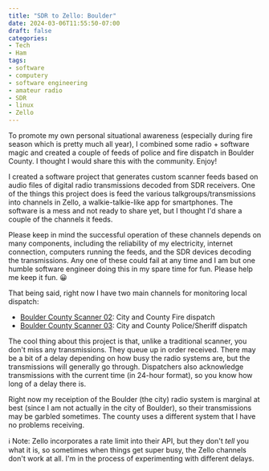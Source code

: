```yaml
---
title: "SDR to Zello: Boulder"
date: 2024-03-06T11:55:50-07:00
draft: false
categories:
- Tech
- Ham
tags:
- software
- computery
- software engineering
- amateur radio
- SDR
- linux
- Zello
---
```


To promote my own personal situational awareness (especially during fire season which is pretty much all year), I combined some radio + software magic and created a couple of feeds of police and fire dispatch in Boulder County. I thought I would share this with the community. Enjoy!

<!--more-->

I created a software project that generates custom scanner feeds based on audio files of digital radio transmissions decoded from SDR receivers. One of the things this project does is feed the various talkgroups/transmissions into channels in Zello, a walkie-talkie-like app for smartphones. The software is a mess and not ready to share yet, but I thought I'd share a couple of the channels it feeds.

Please keep in mind the successful operation of these channels depends on many components, including the reliability of my electricity, internet connection, computers running the feeds, and the SDR devices decoding the transmissions. Any one of these could fail at any time and I am but one humble software engineer doing this in my spare time for fun. Please help me keep it fun. 😀

That being said, right now I have two main channels for monitoring local dispatch:
 - [Boulder County Scanner 02](https://zello.me/k/ivfAi): City and County Fire dispatch
 - [Boulder County Scanner 03](https://zello.me/k/ivq8Q): City and County Police/Sheriff dispatch

The cool thing about this project is that, unlike a traditional scanner, you don't miss any transmissions. They queue up in order received. There may be a bit of a delay depending on how busy the radio systems are, but the transmissions will generally go through. Dispatchers also acknowledge transmissions with the current time (in 24-hour format), so you know how long of a delay there is.

Right now my receiption of the Boulder (the city) radio system is marginal at best (since I am not actually in the city of Boulder), so their transmissions may be garbled sometimes. The county uses a different system that I have no problems receiving.

ℹ️ Note: Zello incorporates a rate limit into their API, but they don't *tell* you what it is, so sometimes when things get super busy, the Zello channels don't work at all. I'm in the process of experimenting with different delays.
